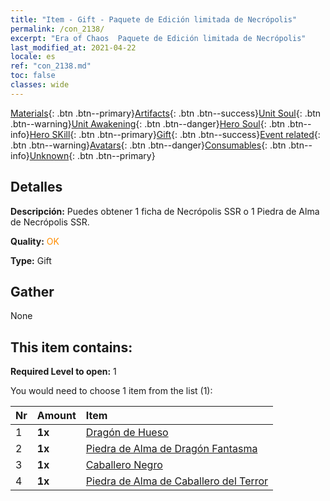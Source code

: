 ```yaml
---
title: "Item - Gift - Paquete de Edición limitada de Necrópolis"
permalink: /con_2138/
excerpt: "Era of Chaos  Paquete de Edición limitada de Necrópolis"
last_modified_at: 2021-04-22
locale: es
ref: "con_2138.md"
toc: false
classes: wide
---
```

 [Materials](/ItemsES/){: .btn .btn--primary}[Artifacts](/ItemsES/Artifacts/){: .btn .btn--success}[Unit Soul](/ItemsES/UnitSoul/){: .btn .btn--warning}[Unit Awakening](/ItemsES/UnitAwakening/){: .btn .btn--danger}[Hero Soul](/ItemsES/HeroSoul/){: .btn .btn--info}[Hero SKill](/ItemsES/HeroSkill/){: .btn .btn--primary}[Gift](/ItemsES/Gift/){: .btn .btn--success}[Event related](/ItemsES/Events/){: .btn .btn--warning}[Avatars](/ItemsES/Avatars/){: .btn .btn--danger}[Consumables](/ItemsES/Consumables/){: .btn .btn--info}[Unknown](/ItemsES/Unknown/){: .btn .btn--primary}

## Detalles
 **Descripción:** Puedes obtener 1 ficha de Necrópolis SSR o 1 Piedra de Alma de Necrópolis SSR.

 **Quality:** <span style="color: #FF8C00">OK</span>

 **Type:** Gift

## Gather

  None

## This item contains:

 **Required Level to open:** 1

 You would need to choose 1 item from the list (1):

  | Nr | Amount |     Item    |
  |:---|:-------|:------------|
  | 1 |  **1x** | [Dragón de Hueso](/es/Items/unt_214/) |  | 
  | 2 |  **1x** | [Piedra de Alma de Dragón Fantasma](/es/Items/unt_303/) |  | 
  | 3 |  **1x** | [Caballero Negro](/es/Items/unt_213/) |  | 
  | 4 |  **1x** | [Piedra de Alma de Caballero del Terror](/es/Items/unt_302/) |  | 

